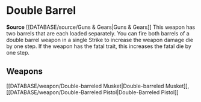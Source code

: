 ﻿---
id: '403'
name: Double Barrel
rarity: Common
source: '[[DATABASE/source/Guns & Gears|Guns & Gears]]'
trait:
- Double Barrel
type: Trait

---
# Double Barrel

**Source** [[DATABASE/source/Guns & Gears|Guns & Gears]]
This weapon has two barrels that are each loaded separately. You can fire both barrels of a double barrel weapon in a single Strike to increase the weapon damage die by one step. If the weapon has the fatal trait, this increases the fatal die by one step.

## Weapons

[[DATABASE/weapon/Double-barreled Musket|Double-barreled Musket]], [[DATABASE/weapon/Double-Barreled Pistol|Double-Barreled Pistol]]